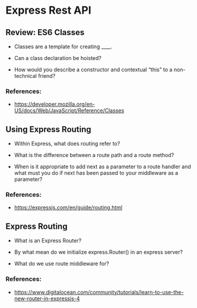 # Express Rest API

## Review: ES6 Classes
* Classes are a template for creating ____.


* Can a class declaration be hoisted?


* How would you describe a constructor and contextual “this” to a non-technical friend?


### References:
* <https://developer.mozilla.org/en-US/docs/Web/JavaScript/Reference/Classes>

## Using Express Routing
* Within Express, what does routing refer to?


* What is the difference between a route path and a route method?


* When is it appropriate to add next as a parameter to a route handler and what must you do if next has been passed to your middleware as a parameter?


### References:
* <https://expressjs.com/en/guide/routing.html>

## Express Routing
* What is an Express Router?


* By what mean do we initialize express.Router() in an express server?


* What do we use route middleware for?


### References:
* <https://www.digitalocean.com/community/tutorials/learn-to-use-the-new-router-in-expressjs-4>
